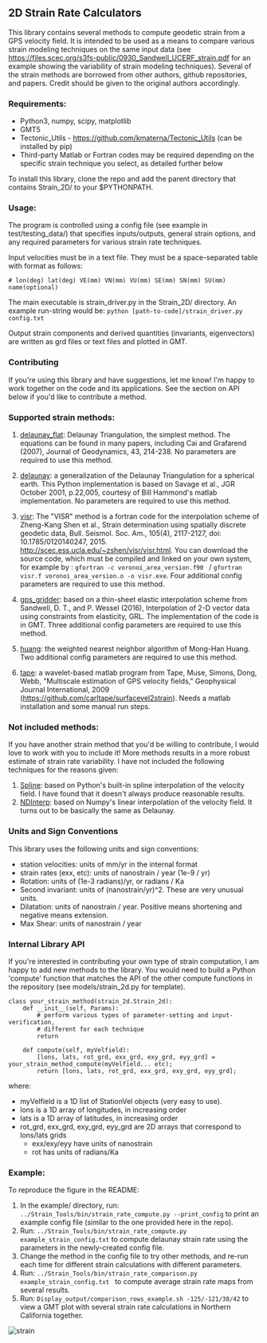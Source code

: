 
## 2D Strain Rate Calculators
This library contains several methods to compute geodetic strain from a GPS velocity field.  It is intended to be used as a means to compare various strain modeling techniques on the same input data (see https://files.scec.org/s3fs-public/0930_Sandwell_UCERF_strain.pdf for an example showing the variability of strain modeling techniques). Several of the strain methods are borrowed from other authors, github repositories, and papers.  Credit should be given to the original authors accordingly.  

### Requirements:
* Python3, numpy, scipy, matplotlib
* GMT5
* Tectonic_Utils - https://github.com/kmaterna/Tectonic_Utils (can be installed by pip)
* Third-party Matlab or Fortran codes may be required depending on the specific strain technique you select, as detailed further below

To install this library, clone the repo and add the parent directory that contains Strain_2D/ to your $PYTHONPATH. 
 
 ### Usage: 
The program is controlled using a config file (see example in test/testing_data/) that specifies inputs/outputs, general strain options, and any required parameters for various strain rate techniques. 

Input velocities must be in a text file. They must be a space-separated table with format as follows: 
```
# lon(deg) lat(deg) VE(mm) VN(mm) VU(mm) SE(mm) SN(mm) SU(mm) name(optional)
``` 
 
The main executable is strain_driver.py in the Strain_2D/ directory. An example run-string would be: 
```python [path-to-code]/strain_driver.py config.txt```

Output strain components and derived quantities (invariants, eigenvectors) are written as grd files or text files and plotted in GMT.  


### Contributing
If you're using this library and have suggestions, let me know!  I'm happy to work together on the code and its applications. See the section on API below if you'd like to contribute a method. 

### Supported strain methods:  

1.  <ins>delaunay_flat</ins>: Delaunay Triangulation, the simplest method. The equations can be found in many papers, including Cai and Grafarend (2007), Journal of Geodynamics, 43, 214-238. No parameters are required to use this method.  

2.  <ins>delaunay</ins>: a generalization of the Delaunay Triangulation for a spherical earth. This Python implementation is based on Savage et al., JGR October 2001, p.22,005, courtesy of Bill Hammond's matlab implementation. No parameters are required to use this method. 

3.  <ins>visr</ins>: The "VISR" method is a fortran code for the interpolation scheme of Zheng-Kang Shen et al., Strain determination using spatially discrete geodetic data, Bull. Seismol. Soc. Am., 105(4), 2117-2127, doi: 10.1785/0120140247, 2015. http://scec.ess.ucla.edu/~zshen/visr/visr.html.  You can download the source code, which must be compiled and linked on your own system, for example by : 
```gfortran -c voronoi_area_version.f90 ``` / ```gfortran visr.f voronoi_area_version.o -o visr.exe```.
Four additional config parameters are required to use this method. 

4.  <ins>gps_gridder</ins>: based on a thin-sheet elastic interpolation scheme from Sandwell, D. T., and P. Wessel (2016), Interpolation of 2-D vector data using constraints from elasticity, GRL.  The implementation of the code is in GMT. Three additional config parameters are required to use this method. 

5. <ins>huang</ins>: the weighted nearest neighbor algorithm of Mong-Han Huang. Two additional config parameters are required to use this method.

6.  <ins>tape</ins>: a wavelet-based matlab program from Tape, Muse, Simons, Dong, Webb, "Multiscale estimation of GPS velocity fields," Geophysical Journal International, 2009 (https://github.com/carltape/surfacevel2strain). Needs a matlab installation and some manual run steps.
  
### Not included methods:
If you have another strain method that you'd be willing to contribute, I would love to work with you to include it!  More methods results in a more robust estimate of strain rate variability.
I have not included the following techniques for the reasons given:

1.  <ins>Spline</ins>: based on Python's built-in spline interpolation of the velocity field. I have found that it doesn't always produce reasonable results.
2.  <ins>NDInterp</ins>: based on Numpy's linear interpolation of the velocity field. It turns out to be basically the same as Delaunay.  

### Units and Sign Conventions
This library uses the following units and sign conventions: 
* station velocities: units of mm/yr in the internal format
* strain rates (exx, etc): units of nanostrain / year (1e-9 / yr) 
* Rotation: units of (1e-3 radians)/yr, or radians / Ka
* Second invariant: units of (nanostrain/yr)^2. These are very unusual units. 
* Dilatation: units of nanostrain / year. Positive means shortening and negative means extension.
* Max Shear: units of nanostrain / year

### Internal Library API
If you're interested in contributing your own type of strain computation, I am happy to add new methods to the library.  You would need to build a Python 'compute' function that matches the API of the other compute functions in the repository (see models/strain_2d.py for template). 

```
class your_strain_method(strain_2d.Strain_2d):
    def __init__(self, Params):
        # perform various types of parameter-setting and input-verification, 
        # different for each technique
        return

    def compute(self, myVelfield):
        [lons, lats, rot_grd, exx_grd, exy_grd, eyy_grd] = your_strain_method_compute(myVelfield... etc);
        return [lons, lats, rot_grd, exx_grd, exy_grd, eyy_grd];
```

where:
* myVelfield is a 1D list of StationVel objects (very easy to use).
* lons is a 1D array of longitudes, in increasing order 
* lats is a 1D array of latitudes, in increasing order
* rot_grd, exx_grd, exy_grd, eyy_grd are 2D arrays that correspond to lons/lats grids
    * exx/exy/eyy have units of nanostrain
    * rot has units of radians/Ka

### Example:
To reproduce the figure in the README:  
1. In the example/ directory, run: ```../Strain_Tools/bin/strain_rate_compute.py --print_config``` to print an example config file (similar to the one provided here in the repo).
2. Run: ```../Strain_Tools/bin/strain_rate_compute.py example_strain_config.txt``` to compute delaunay strain rate using the parameters in the newly-created config file. 
3. Change the method in the config file to try other methods, and re-run each time for different strain calculations with different parameters.
4. Run: ```../Strain_Tools/bin/strain_rate_comparison.py example_strain_config.txt ``` to compute average strain rate maps from several results.
5. Run: ```Display_output/comparison_rows_example.sh -125/-121/38/42``` to view a GMT plot with several strain rate calculations in Northern California together. 

![strain](https://github.com/kmaterna/2D_Strain/blob/master/example/Display_output/output_rows.png)

